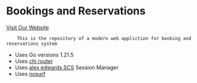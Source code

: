 # Bookings and Reservations

[Visit Our Website](https://samiulru.github.io/bookings/)

        This is the repository of a modern web appliction for booking and reservations system

- Uses Go versions 1.21.5
- Uses [chi router](http://github.com/go-chi/chi/v5)
- Uses [alex edwards SCS](http://github.com/alexedwards/scs/v2) Session Manager
- Uses [nosurf](http://github.com/justinas/nosurf)
